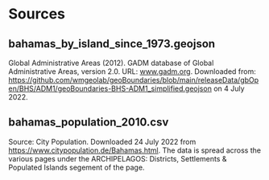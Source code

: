 # Sources

## bahamas_by_island_since_1973.geojson
Global Administrative Areas (2012). GADM database of Global Administrative Areas, version 2.0. URL: www.gadm.org.
Downloaded from: https://github.com/wmgeolab/geoBoundaries/blob/main/releaseData/gbOpen/BHS/ADM1/geoBoundaries-BHS-ADM1_simplified.geojson on 4 July 2022.

## bahamas_population_2010.csv
Source: City Population. Downloaded 24 July 2022 from https://www.citypopulation.de/Bahamas.html. The data is spread across the various pages under the ARCHIPELAGOS: Districts, Settlements & Populated Islands segement of the page.



